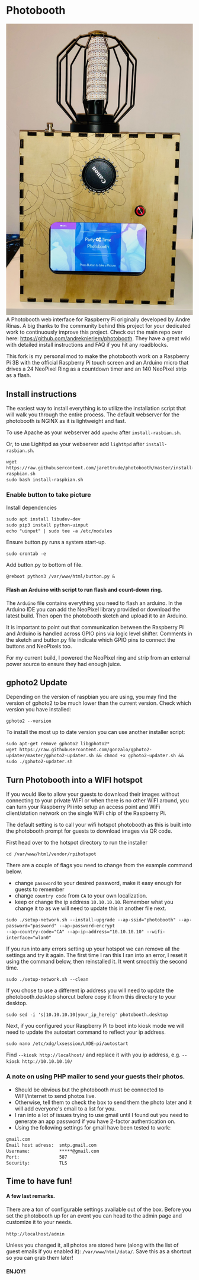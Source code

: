 # Photobooth
![Photobooth](photobooth.jpeg)
A Photobooth web interface for Raspberry Pi originally developed by Andre Rinas. A big thanks to the community behind this project for your dedicated work to continuously improve this project. Check out the main repo over here: https://github.com/andreknieriem/photobooth. They have a great wiki with detailed install instructions and FAQ if you hit any roadblocks.

This fork is my personal mod to make the photobooth work on a Raspberry Pi 3B with the official Raspberry Pi touch screen and an Arduino micro that drives a 24 NeoPixel Ring as a countdown timer and an 140 NeoPixel strip as a flash.

## Install instructions

The easiest way to install everything is to utilize the installation script that will walk you through the entire process. The default webserver for the photobooth is NGINX as it is lightweight and fast.

To use Apache as your webserver add `apache` after `install-rasbian.sh`.

Or, to use Lighttpd as your webserver add `lighttpd` after `install-rasbian.sh`.

```
wget https://raw.githubusercontent.com/jarettrude/photobooth/master/install-raspbian.sh
sudo bash install-raspbian.sh
```
### Enable button to take picture

Install dependencies
```
sudo apt install libudev-dev
sudo pip3 install python-uinput
echo "uinput" | sudo tee -a /etc/modules
```
Ensure button.py runs a system start-up.
```
sudo crontab -e
```
Add button.py to bottom of file.
```
@reboot python3 /var/www/html/button.py &
```
#### Flash an Arduino with script to run flash and count-down ring.

The `Arduino` file contains everything you need to flash an arduino. In the Arduino IDE you can add the NeoPixel library provided or download the latest build. Then open the photobooth sketch and upload it to an Arduino.

It is important to point out that communication between the Raspberry Pi and Arduino is handled across GPIO pins via logic level shifter. Comments in the sketch and button.py file indicate which GPIO pins to connect the buttons and NeoPixels too.

For my current build, I powered the NeoPixel ring and strip from an external power source to ensure they had enough juice.

## gphoto2 Update

Depending on the version of raspbian you are using, you may find the version of gphoto2 to be much lower than the current version. Check which version you have installed:
```
gphoto2 --version
```
To install the most up to date version you can use another installer script:
```
sudo apt-get remove gphoto2 libgphoto2*
wget https://raw.githubusercontent.com/gonzalo/gphoto2-updater/master/gphoto2-updater.sh && chmod +x gphoto2-updater.sh && sudo ./gphoto2-updater.sh
```
## Turn Photobooth into a WIFI hotspot

If you would like to allow your guests to download their images without connecting to your private WIFI or when there is no other WIFI around, you can turn your Raspberry Pi into setup an access point and WiFi client/station network on the single WiFi chip of the Raspberry Pi.

The default setting is to call your wifi hotspot photobooth as this is built into the photobooth prompt for guests to download images via QR code.

First head over to the hotspot directory to run the installer
```
cd /var/www/html/vendor/rpihotspot
```
There are a couple of flags you need to change from the example command below.
 - change `password` to your desired password, make it easy enough for guests to remember
 - change `country code` from `CA` to your own localization.
 - keep or change the ip address `10.10.10.10`. Remember what you change it to as we will need to update this in another file next.

```
sudo ./setup-network.sh --install-upgrade --ap-ssid="photobooth" --ap-password="password" --ap-password-encrypt
--ap-country-code="CA" --ap-ip-address="10.10.10.10" --wifi-interface="wlan0"
```
If you run into any errors setting up your hotspot we can remove all the settings and try it again. The first time I ran this I ran into an error, I reset it using the command below, then reinstalled it. It went smoothly the second time.

```
sudo ./setup-network.sh --clean
```
If you chose to use a different ip address you will need to update the photobooth.desktop shorcut before copy it from this directory to your desktop.

```
sudo sed -i 's|10.10.10.10|your_ip_here|g' photobooth.desktop
```

Next, if you configured your Raspberry Pi to boot into kiosk mode we will need to update the autostart command to reflect your ip address.

```
sudo nano /etc/xdg/lxsession/LXDE-pi/autostart
```
Find `--kiosk http://localhost/` and replace it with you ip address, e.g. `--kiosk http://10.10.10.10/`

### A note on using PHP mailer to send your guests their photos.
 - Should be obvious but the photobooth must be connected to WIFI/internet to send photos live.
 - Otherwise, tell them to check the box to send them the photo later and it will add everyone's email to a list for you.
 - I ran into a lot of issues trying to use gmail until I found out you need to generate an app password if you have 2-factor authentication on.
 - Using the following settings for gmail have been tested to work:
 ```
gmail.com
Email host adress:  smtp.gmail.com
Username:           *****@gmail.com
Port:               587
Security:           TLS
 ```

## Time to have fun!

#### A few last remarks.

There are a ton of configurable settings available out of the box. Before you set the photobooth up for an event you can head to the admin page and customize it to your needs.

`http://localhost/admin`

Unless you changed it, all photos are stored here (along with the list of guest emails if you enabled it): `/var/www/html/data/`. Save this as a shortcut so you can grab them later!

#### ENJOY!
